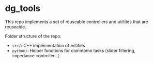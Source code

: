 # dg_tools

This repo implements a set of reuseable controllers and utilities that are reuseable.

Folder structure of the repo:

- `src/`: C++ implementation of entities
- `python/`: Helper functions for commomn tasks (slider filtering, impedance controller...)
